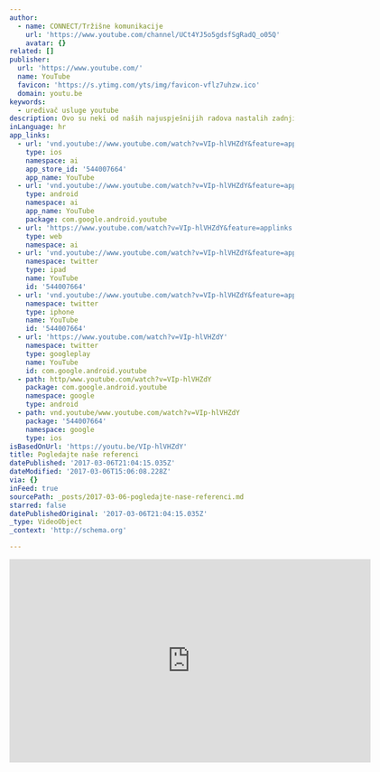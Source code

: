 ```yaml
---
author:
  - name: CONNECT/Tržišne komunikacije
    url: 'https://www.youtube.com/channel/UCt4YJ5o5gdsfSgRadQ_o05Q'
    avatar: {}
related: []
publisher:
  url: 'https://www.youtube.com/'
  name: YouTube
  favicon: 'https://s.ytimg.com/yts/img/favicon-vflz7uhzw.ico'
  domain: youtu.be
keywords:
  - uređivač usluge youtube
description: Ovo su neki od naših najuspješnijih radova nastalih zadnjih godina.
inLanguage: hr
app_links:
  - url: 'vnd.youtube://www.youtube.com/watch?v=VIp-hlVHZdY&feature=applinks'
    type: ios
    namespace: ai
    app_store_id: '544007664'
    app_name: YouTube
  - url: 'vnd.youtube://www.youtube.com/watch?v=VIp-hlVHZdY&feature=applinks'
    type: android
    namespace: ai
    app_name: YouTube
    package: com.google.android.youtube
  - url: 'https://www.youtube.com/watch?v=VIp-hlVHZdY&feature=applinks'
    type: web
    namespace: ai
  - url: 'vnd.youtube://www.youtube.com/watch?v=VIp-hlVHZdY&feature=applinks'
    namespace: twitter
    type: ipad
    name: YouTube
    id: '544007664'
  - url: 'vnd.youtube://www.youtube.com/watch?v=VIp-hlVHZdY&feature=applinks'
    namespace: twitter
    type: iphone
    name: YouTube
    id: '544007664'
  - url: 'https://www.youtube.com/watch?v=VIp-hlVHZdY'
    namespace: twitter
    type: googleplay
    name: YouTube
    id: com.google.android.youtube
  - path: http/www.youtube.com/watch?v=VIp-hlVHZdY
    package: com.google.android.youtube
    namespace: google
    type: android
  - path: vnd.youtube/www.youtube.com/watch?v=VIp-hlVHZdY
    package: '544007664'
    namespace: google
    type: ios
isBasedOnUrl: 'https://youtu.be/VIp-hlVHZdY'
title: Pogledajte naše referenci
datePublished: '2017-03-06T21:04:15.035Z'
dateModified: '2017-03-06T15:06:08.228Z'
via: {}
inFeed: true
sourcePath: _posts/2017-03-06-pogledajte-nase-referenci.md
starred: false
datePublishedOriginal: '2017-03-06T21:04:15.035Z'
_type: VideoObject
_context: 'http://schema.org'

---
```

<iframe src="https://cdn.embedly.com/widgets/media.html?src=https%3A%2F%2Fwww.youtube.com%2Fembed%2FVIp-hlVHZdY%3Ffeature%3Doembed&amp;url=http%3A%2F%2Fwww.youtube.com%2Fwatch%3Fv%3DVIp-hlVHZdY&amp;image=https%3A%2F%2Fi.ytimg.com%2Fvi%2FVIp-hlVHZdY%2Fhqdefault.jpg&amp;key=b7d04c9b404c499eba89ee7072e1c4f7&amp;type=text%2Fhtml&amp;schema=youtube" width="640" height="360" scrolling="no" frameborder="0" allowfullscreen="" style=""></iframe>
